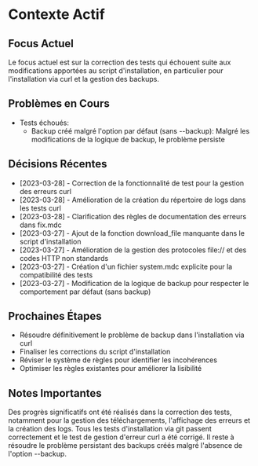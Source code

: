 # Contexte Actif

## Focus Actuel
Le focus actuel est sur la correction des tests qui échouent suite aux modifications apportées au script d'installation, en particulier pour l'installation via curl et la gestion des backups.

## Problèmes en Cours
- Tests échoués:
  - Backup créé malgré l'option par défaut (sans --backup): Malgré les modifications de la logique de backup, le problème persiste

## Décisions Récentes
- [2023-03-28] - Correction de la fonctionnalité de test pour la gestion des erreurs curl
- [2023-03-28] - Amélioration de la création du répertoire de logs dans les tests curl
- [2023-03-28] - Clarification des règles de documentation des erreurs dans fix.mdc
- [2023-03-27] - Ajout de la fonction download_file manquante dans le script d'installation
- [2023-03-27] - Amélioration de la gestion des protocoles file:// et des codes HTTP non standards
- [2023-03-27] - Création d'un fichier system.mdc explicite pour la compatibilité des tests
- [2023-03-27] - Modification de la logique de backup pour respecter le comportement par défaut (sans backup)

## Prochaines Étapes
- Résoudre définitivement le problème de backup dans l'installation via curl
- Finaliser les corrections du script d'installation
- Réviser le système de règles pour identifier les incohérences
- Optimiser les règles existantes pour améliorer la lisibilité

## Notes Importantes
Des progrès significatifs ont été réalisés dans la correction des tests, notamment pour la gestion des téléchargements, l'affichage des erreurs et la création des logs. Tous les tests d'installation via git passent correctement et le test de gestion d'erreur curl a été corrigé. Il reste à résoudre le problème persistant des backups créés malgré l'absence de l'option --backup. 
